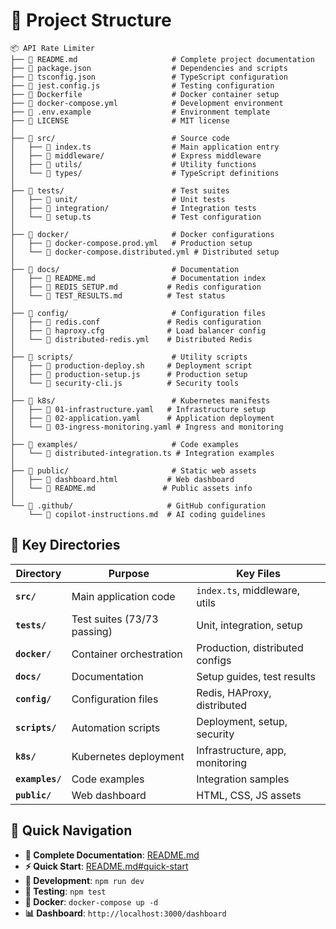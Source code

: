 # 📁 Project Structure

```
📦 API Rate Limiter
├── 📄 README.md                     # Complete project documentation
├── 📄 package.json                  # Dependencies and scripts
├── 📄 tsconfig.json                 # TypeScript configuration
├── 📄 jest.config.js                # Testing configuration
├── 📄 Dockerfile                    # Docker container setup
├── 📄 docker-compose.yml            # Development environment
├── 📄 .env.example                  # Environment template
├── 📄 LICENSE                       # MIT license
│
├── 📂 src/                          # Source code
│   ├── 📄 index.ts                  # Main application entry
│   ├── 📂 middleware/               # Express middleware
│   ├── 📂 utils/                    # Utility functions
│   └── 📂 types/                    # TypeScript definitions
│
├── 📂 tests/                        # Test suites
│   ├── 📂 unit/                     # Unit tests
│   ├── 📂 integration/              # Integration tests
│   └── 📄 setup.ts                  # Test configuration
│
├── 📂 docker/                       # Docker configurations
│   ├── 📄 docker-compose.prod.yml   # Production setup
│   └── 📄 docker-compose.distributed.yml # Distributed setup
│
├── 📂 docs/                         # Documentation
│   ├── 📄 README.md                 # Documentation index
│   ├── 📄 REDIS_SETUP.md           # Redis configuration
│   └── 📄 TEST_RESULTS.md          # Test status
│
├── 📂 config/                       # Configuration files
│   ├── 📄 redis.conf               # Redis configuration
│   ├── 📄 haproxy.cfg              # Load balancer config
│   └── 📄 distributed-redis.yml    # Distributed Redis
│
├── 📂 scripts/                      # Utility scripts
│   ├── 📄 production-deploy.sh     # Deployment script
│   ├── 📄 production-setup.js      # Production setup
│   └── 📄 security-cli.js          # Security tools
│
├── 📂 k8s/                          # Kubernetes manifests
│   ├── 📄 01-infrastructure.yaml   # Infrastructure setup
│   ├── 📄 02-application.yaml      # Application deployment
│   └── 📄 03-ingress-monitoring.yaml # Ingress and monitoring
│
├── 📂 examples/                     # Code examples
│   └── 📄 distributed-integration.ts # Integration examples
│
├── 📂 public/                       # Static web assets
│   ├── 📄 dashboard.html           # Web dashboard
│   └── 📄 README.md               # Public assets info
│
└── 📂 .github/                     # GitHub configuration
    └── 📄 copilot-instructions.md  # AI coding guidelines
```

## 🎯 Key Directories

| Directory | Purpose | Key Files |
|-----------|---------|-----------|
| **`src/`** | Main application code | `index.ts`, middleware, utils |
| **`tests/`** | Test suites (73/73 passing) | Unit, integration, setup |
| **`docker/`** | Container orchestration | Production, distributed configs |
| **`docs/`** | Documentation | Setup guides, test results |
| **`config/`** | Configuration files | Redis, HAProxy, distributed |
| **`scripts/`** | Automation scripts | Deployment, setup, security |
| **`k8s/`** | Kubernetes deployment | Infrastructure, app, monitoring |
| **`examples/`** | Code examples | Integration samples |
| **`public/`** | Web dashboard | HTML, CSS, JS assets |

## 🚀 Quick Navigation

- **📖 Complete Documentation**: [README.md](./README.md)
- **⚡ Quick Start**: [README.md#quick-start](./README.md#-quick-start)
- **🔧 Development**: `npm run dev`
- **🧪 Testing**: `npm test`
- **🐳 Docker**: `docker-compose up -d`
- **📊 Dashboard**: `http://localhost:3000/dashboard`
